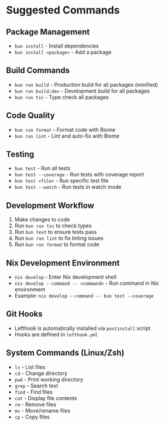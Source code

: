 # Suggested Commands

## Package Management
- `bun install` - Install dependencies
- `bun install <package>` - Add a package

## Build Commands
- `bun run build` - Production build for all packages (minified)
- `bun run build:dev` - Development build for all packages
- `bun run tsc` - Type check all packages

## Code Quality
- `bun run format` - Format code with Biome
- `bun run lint` - Lint and auto-fix with Biome

## Testing
- `bun test` - Run all tests
- `bun test --coverage` - Run tests with coverage report
- `bun test <file>` - Run specific test file
- `bun test --watch` - Run tests in watch mode

## Development Workflow
1. Make changes to code
2. Run `bun run tsc` to check types
3. Run `bun test` to ensure tests pass
4. Run `bun run lint` to fix linting issues
5. Run `bun run format` to format code

## Nix Development Environment
- `nix develop` - Enter Nix development shell
- `nix develop --command -- <command>` - Run command in Nix environment
- Example: `nix develop --command -- bun test --coverage`

## Git Hooks
- Lefthook is automatically installed via `postinstall` script
- Hooks are defined in `lefthook.yml`

## System Commands (Linux/Zsh)
- `ls` - List files
- `cd` - Change directory
- `pwd` - Print working directory
- `grep` - Search text
- `find` - Find files
- `cat` - Display file contents
- `rm` - Remove files
- `mv` - Move/rename files
- `cp` - Copy files